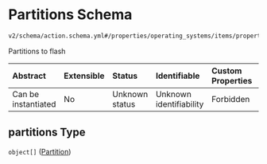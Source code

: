 # Partitions Schema

```txt
v2/schema/action.schema.yml#/properties/operating_systems/items/properties/steps/items/properties/actions/items/oneOf/0/properties/heimdall:flash/properties/partitions
```

Partitions to flash

| Abstract            | Extensible | Status         | Identifiable            | Custom Properties | Additional Properties | Access Restrictions | Defined In                                                          |
| :------------------ | :--------- | :------------- | :---------------------- | :---------------- | :-------------------- | :------------------ | :------------------------------------------------------------------ |
| Can be instantiated | No         | Unknown status | Unknown identifiability | Forbidden         | Allowed               | none                | [device.schema.json*](../device.schema.json "open original schema") |

## partitions Type

`object[]` ([Partition](device-properties-operating-systems-operating-system-properties-steps-step-properties-group-step-action-oneof-heimdallflash-action-properties-heimdallflash-action-properties-partitions-partition.md))
